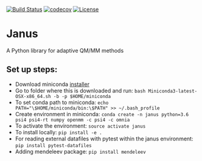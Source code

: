 [![Build Status](https://travis-ci.com/bzhang25/janus.svg?token=6xT7vBmfnsKxZPabRnWW&branch=master)](https://travis-ci.com/bzhang25/janus)
[![codecov](https://codecov.io/gh/bzhang25/janus/branch/master/graph/badge.svg?token=oncB2345LQ)](https://codecov.io/gh/bzhang25/janus)
[![License](https://img.shields.io/badge/License-BSD%203--Clause-blue.svg)](https://opensource.org/licenses/BSD-3-Clause)

# Janus
A Python library for adaptive QM/MM methods 

## Set up steps: 
* Download miniconda [installer](https://conda.io/docs/user-guide/install/macos.html)
* Go to folder where this is downloaded and run: `bash Miniconda3-latest-OSX-x86_64.sh -b -p $HOME/miniconda`
* To set conda path to miniconda: `echo PATH="\$HOME/miniconda/bin:\$PATH" >> ~/.bash_profile`
* Create environment in miniconda: `conda create -n janus python=3.6 psi4 psi4-rt numpy openmm -c psi4 -c omnia`
* To activate the environment: `source activate janus`
* To install locally: `pip install -e .`
* For reading external datafiles with pytest within the janus environment: `pip install pytest-datafiles` 
* Adding mendeleev package: `pip install mendeleev` 
